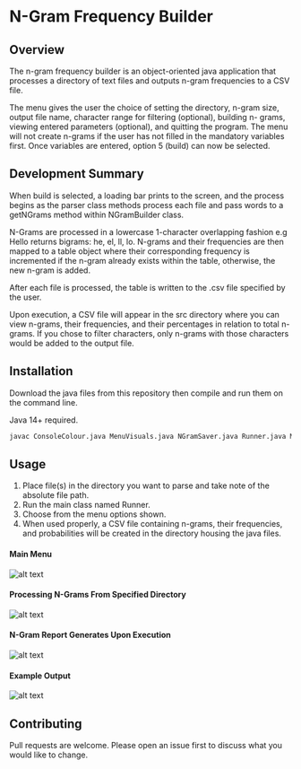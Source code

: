 # N-Gram Frequency Builder
## Overview

The n-gram frequency builder is an object-oriented java application that
processes a directory of text files and outputs n-gram frequencies to a
CSV file.

The menu gives the user the choice of setting the directory, n-gram size,
output file name, character range for filtering (optional), building n-
grams, viewing entered parameters (optional), and quitting the program.
The menu will not create n-grams if the user has not filled in the
mandatory variables first. Once variables are entered, option 5 (build)
can now be selected.

## Development Summary

When build is selected, a loading bar prints to the screen, and the
process begins as the parser class methods process each file and pass
words to a getNGrams method within NGramBuilder class. 

N-Grams are
processed in a lowercase 1-character overlapping fashion e.g Hello
returns bigrams: he, el, ll, lo.
N-grams and their frequencies are then mapped to a table object where
their corresponding frequency is incremented if the n-gram already exists
within the table, otherwise, the new n-gram is added.

After each file is processed, the table is written to the .csv file
specified by the user.

Upon execution, a CSV file will appear in the src directory where you can
view n-grams, their frequencies, and their percentages in relation to
total n-grams. If you chose to filter characters, only n-grams with those
characters would be added to the output file.


## Installation

Download the java files from this repository then compile and run them on the command line.

Java 14+ required.

```bash
javac ConsoleColour.java MenuVisuals.java NGramSaver.java Runner.java Menu.java NGramBuilder.java Parser.java Utils.java
```

## Usage

1. Place file(s) in the directory you want to parse and take note of the absolute file path.
2. Run the main class named Runner.
3. Choose from the menu options shown.
4. When used properly, a CSV file containing n-grams, their frequencies, and probabilities will be created in the directory housing the java files.

#### Main Menu
![alt text](https://i.imgur.com/DT7n1cZ.png)

#### Processing N-Grams From Specified Directory
![alt text](https://i.imgur.com/KECmz63.png)

#### N-Gram Report Generates Upon Execution
![alt text](https://i.imgur.com/8NJernA.png)

#### Example Output
![alt text](https://i.imgur.com/AYylIwy.png)

## Contributing
Pull requests are welcome. Please open an issue first to discuss what you would like to change.
